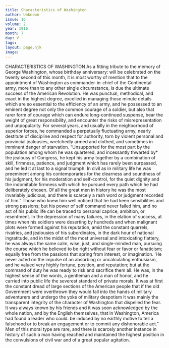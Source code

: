 ```yaml
---
title: Characteristics of Washington
author: Unknown
issue: 16
volume: 2
year: 1916
month: 7
day: V
tags:
layout: page.njk
image:
---
```

CHARACTERISTICS OF WASHINGTON       As a fitting tribute to the memory of George Washington, whose birthday anniversary: will be celebrated on the twenty second of this month, it is most worthy of mention that to the appointment of Washington as commander-in-chief of the Continental army, more than to any other single circumstance, is due the ultimate success of the American Revolution. He was punctual, methodical, and exact in the highest degree, excelled in managing those minute details which are so essential to the efficiency of an army, and he possessed to an eminent degree not only the common courage of a soldier, but also that rarer form of courage which can endure long-continued suspense, bear the weight of great responsibility, and encounter the risks of misrepresentation and unpopularity. For several years, and usually in the neighborhood of superior forces, he commanded a perpetually fluctuating army, nearly destitute of discipline and respect for authority, torn by violent personal and provincial jealousies, wretchedly armed and clothed, and sometimes in imminent danger of starvation. “Unsupported for the most part by the population among whom he was quartered, and incessantly thwarted by* the jealousy of Congress, he kept his army together by a combination of skill, firmness, patience, and judgment which has rarely been surpassed, and he led it at last to a signal triumph. In civil as in military life he was preeminent among his contemporaries for the clearness and soundness of his judgment, for his moderation and self-control, for the quiet dignity and the indomitable firmness with which he pursued every path which he had deliberately chosen. Of all the great men in history he was the most invariably judicious, and there is scarcely a rash word or judgment recorded of him.” Those who knew him well noticed that he had keen sensibilities and strong passions; but his power of self command never failed him, and no act of his public life can be traced to personal caprice, ambition, or resentment.       In the depression of many failures, in the elation of success, at times when his soldiers were deserting by hundreds and when malignant plots were formed against his reputation, amid the constant quarrels, rivalries, and jealousies of his subordinates, in the dark hour of national ingratitude, and in the midst of the most universal and intoxicating flattery, he was always the same calm, wise, just, and single-minded man, pursuing the course which he believed to be right without fear or favor or fanaticism; equally free from the passions that spring from interest, or imagination. ‘He never acted on the impulse of an absorbing or uncalculating enthusiasm, and he valued very highly fortune, position, and reputation; but at the command of duty he was ready to risk and sacrifice them all. He was, in the highest sense of the words, a gentleman and a man of honor, and he carried into public life the severest standard of private morals. It was at first the constant dread of large sections of the American people that if the old Government were overthrown they would fall into the hands of military adventurers and undergo the yoke of military despotism It was mainly the transparent integrity of the character of Washington that dispelled the fear. It was always known by his friends and it was soon acknowledged by the whole nation, and by the English themselves, that in Washington, America had found a leader who could. be induced by no earthly motive to tell a falsehood or to break an engagement or to commit any dishonorable act.” Men of this moral type are rare, and there is scarcely another instance in history of such a man having reached and maintained the highest position in the convulsions of civil war and of a great popular agitation. 

